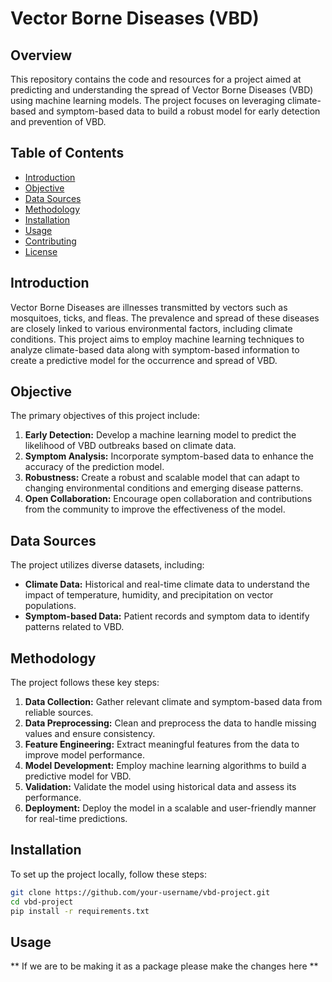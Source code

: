 # Vector Borne Diseases (VBD)

## Overview

This repository contains the code and resources for a project aimed at predicting and understanding the spread of Vector Borne Diseases (VBD) using machine learning models. The project focuses on leveraging climate-based and symptom-based data to build a robust model for early detection and prevention of VBD.

## Table of Contents

- [Introduction](#introduction)
- [Objective](#objective)
- [Data Sources](#data-sources)
- [Methodology](#methodology)
- [Installation](#installation)
- [Usage](#usage)
- [Contributing](#contributing)
- [License](#license)

## Introduction

Vector Borne Diseases are illnesses transmitted by vectors such as mosquitoes, ticks, and fleas. The prevalence and spread of these diseases are closely linked to various environmental factors, including climate conditions. This project aims to employ machine learning techniques to analyze climate-based data along with symptom-based information to create a predictive model for the occurrence and spread of VBD.

## Objective

The primary objectives of this project include:

1. **Early Detection:** Develop a machine learning model to predict the likelihood of VBD outbreaks based on climate data.
2. **Symptom Analysis:** Incorporate symptom-based data to enhance the accuracy of the prediction model.
3. **Robustness:** Create a robust and scalable model that can adapt to changing environmental conditions and emerging disease patterns.
4. **Open Collaboration:** Encourage open collaboration and contributions from the community to improve the effectiveness of the model.

## Data Sources

The project utilizes diverse datasets, including:

- **Climate Data:** Historical and real-time climate data to understand the impact of temperature, humidity, and precipitation on vector populations.
- **Symptom-based Data:** Patient records and symptom data to identify patterns related to VBD.

## Methodology

The project follows these key steps:

1. **Data Collection:** Gather relevant climate and symptom-based data from reliable sources.
2. **Data Preprocessing:** Clean and preprocess the data to handle missing values and ensure consistency.
3. **Feature Engineering:** Extract meaningful features from the data to improve model performance.
4. **Model Development:** Employ machine learning algorithms to build a predictive model for VBD.
5. **Validation:** Validate the model using historical data and assess its performance.
6. **Deployment:** Deploy the model in a scalable and user-friendly manner for real-time predictions.

## Installation

To set up the project locally, follow these steps:

```bash
git clone https://github.com/your-username/vbd-project.git
cd vbd-project
pip install -r requirements.txt
```
## Usage
** If we are to be making it as a package please make the changes here **



